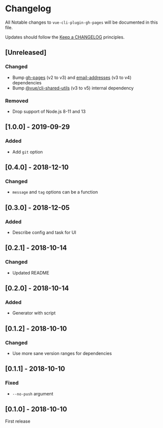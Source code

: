 # Changelog

All Notable changes to `vue-cli-plugin-gh-pages` will be documented in this file.

Updates should follow the [Keep a CHANGELOG](http://keepachangelog.com/) principles.

## [Unreleased]

### Changed
- Bump [gh-pages](https://www.npmjs.com/package/gh-pages) (v2 to v3) and [email-addresses](https://www.npmjs.com/package/email-addresses) (v3 to v4) dependencies
- Bump [@vue/cli-shared-utils](https://www.npmjs.com/package/@vue/cli-shared-utils) (v3 to v5) internal dependency

### Removed
- Drop support of Node.js 8-11 and 13

## [1.0.0] - 2019-09-29

### Added
- Add `git` option

## [0.4.0] - 2018-12-10

### Changed
- `message` and `tag` options can be a function

## [0.3.0] - 2018-12-05

### Added
- Describe config and task for UI

## [0.2.1] - 2018-10-14

### Changed
- Updated README

## [0.2.0] - 2018-10-14

### Added
- Generator with script

## [0.1.2] - 2018-10-10

### Changed
- Use more sane version ranges for dependencies

## [0.1.1] - 2018-10-10

### Fixed
- `--no-push` argument

## [0.1.0] - 2018-10-10
First release
